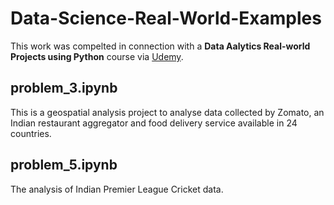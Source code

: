 # Data-Science-Real-World-Examples

This work was compelted in connection with a **Data Aalytics Real-world Projects using Python** course via [Udemy](https://www.udemy.com/course/data-analytics-projects-python/). 

## problem_3.ipynb

This is a geospatial analysis project to analyse data collected by Zomato, an Indian restaurant aggregator and food delivery service available in 24 countries.


## problem_5.ipynb

The analysis of Indian Premier League Cricket data. 
